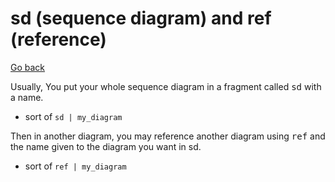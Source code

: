 # sd (sequence diagram) and ref (reference)

[Go back](../index.md)

Usually, You put your whole sequence diagram in a fragment called <kbd>sd</kbd> with a name.

* sort of ``sd | my_diagram``

Then in another diagram, you may reference another diagram using <kbd>ref</kbd> and the name given to the diagram you want in sd.

* sort of ``ref | my_diagram``